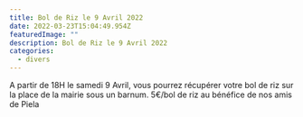 ```yaml
---
title: Bol de Riz le 9 Avril 2022
date: 2022-03-23T15:04:49.954Z
featuredImage: ""
description: Bol de Riz le 9 Avril 2022
categories:
  - divers
---
```

A partir de 18H le samedi 9 Avril, vous pourrez récupérer votre bol de riz sur la place de la mairie sous un barnum. 5€/bol de riz au bénéfice de nos amis de Piela